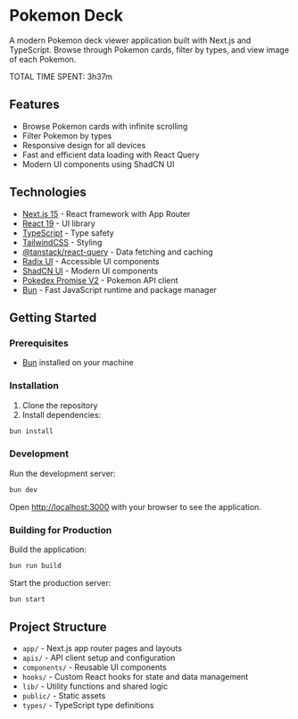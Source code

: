# Pokemon Deck

A modern Pokemon deck viewer application built with Next.js and TypeScript. Browse through Pokemon cards, filter by types, and view image of each Pokemon.

TOTAL TIME SPENT: 3h37m

## Features

- Browse Pokemon cards with infinite scrolling
- Filter Pokemon by types
- Responsive design for all devices
- Fast and efficient data loading with React Query
- Modern UI components using ShadCN UI

## Technologies

- [Next.js 15](https://nextjs.org/) - React framework with App Router
- [React 19](https://react.dev/) - UI library
- [TypeScript](https://www.typescriptlang.org/) - Type safety
- [TailwindCSS](https://tailwindcss.com/) - Styling
- [@tanstack/react-query](https://tanstack.com/query) - Data fetching and caching
- [Radix UI](https://www.radix-ui.com/) - Accessible UI components
- [ShadCN UI](https://ui.shadcn.com) - Modern UI components
- [Pokedex Promise V2](https://github.com/PokeAPI/pokedex-promise-v2) - Pokemon API client
- [Bun](https://bun.sh/) - Fast JavaScript runtime and package manager

## Getting Started

### Prerequisites

- [Bun](https://bun.sh/) installed on your machine

### Installation

1. Clone the repository
2. Install dependencies:

```bash
bun install
```

### Development

Run the development server:

```bash
bun dev
```

Open [http://localhost:3000](http://localhost:3000) with your browser to see the application.

### Building for Production

Build the application:

```bash
bun run build
```

Start the production server:

```bash
bun start
```

## Project Structure

- `app/` - Next.js app router pages and layouts
- `apis/` - API client setup and configuration
- `components/` - Reusable UI components
- `hooks/` - Custom React hooks for state and data management
- `lib/` - Utility functions and shared logic
- `public/` - Static assets
- `types/` - TypeScript type definitions
